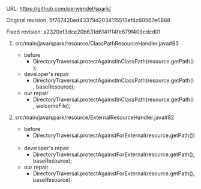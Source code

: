 URL: https://github.com/perwendel/spark/

Original revision: 5f767420ed43379d2034115513ef4c60567e0868

Fixed revision: a2320ef3dce20b631d6141f14fe679f409cdcd01

1. src/main/java/spark/resource/ClassPathResourceHandler.java#83
    - before
       - DirectoryTraversal.protectAgainstInClassPath(resource.getPath());
    - developer's repair
       - DirectoryTraversal.protectAgainstInClassPath(resource.getPath(), baseResource);
    - our repair 
       - DirectoryTraversal.protectAgainstInClassPath(resource.getPath(), welcomeFile);

2. src/main/java/spark/resource/ExternalResourceHandler.java#82
    - before
       - DirectoryTraversal.protectAgainstForExternal(resource.getPath());
    - developer's repair
       - DirectoryTraversal.protectAgainstForExternal(resource.getPath(), baseResource);
    - our repair 
       - DirectoryTraversal.protectAgainstForExternal(resource.getPath(), baseResource);
